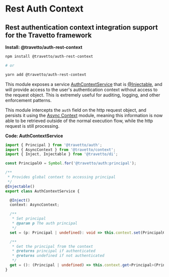 <!-- This file was generated by @travetto/doc and should not be modified directly -->
<!-- Please modify https://github.com/travetto/travetto/tree/main/module/auth-rest-context/DOC.tsx and execute "npx trv doc" to rebuild -->
# Rest Auth Context

## Rest authentication context integration support for the Travetto framework

**Install: @travetto/auth-rest-context**
```bash
npm install @travetto/auth-rest-context

# or

yarn add @travetto/auth-rest-context
```

This module exposes a service [AuthContextService](https://github.com/travetto/travetto/tree/main/module/auth-rest-context/src/service.ts#L11) that is [@Injectable](https://github.com/travetto/travetto/tree/main/module/di/src/decorator.ts#L31), and will provide access to the user's authentication context without access to the request object.  This is extremely useful for auditing, logging, and other enforcement patterns. 

This module intercepts the `auth` field on the http request object, and persists it using the [Async Context](https://github.com/travetto/travetto/tree/main/module/context#readme "Async-aware state management, maintaining context across asynchronous calls.") module, meaning this information is now able to be retrieved outside of the normal execution flow, while the http request is still processing.

**Code: AuthContextService**
```typescript
import { Principal } from '@travetto/auth';
import { AsyncContext } from '@travetto/context';
import { Inject, Injectable } from '@travetto/di';

const PrincipalⲐ = Symbol.for('@travetto/auth:principal');

/**
 * Provides global context to accessing principal
 */
@Injectable()
export class AuthContextService {

  @Inject()
  context: AsyncContext;

  /**
   * Set principal
   * @param p The auth principal
   */
  set = (p: Principal | undefined): void => this.context.set(PrincipalⲐ, p);

  /**
   * Get the principal from the context
   * @returns principal if authenticated
   * @returns undefined if not authenticated
   */
  get = (): (Principal | undefined) => this.context.get<Principal>(PrincipalⲐ);
}
```
